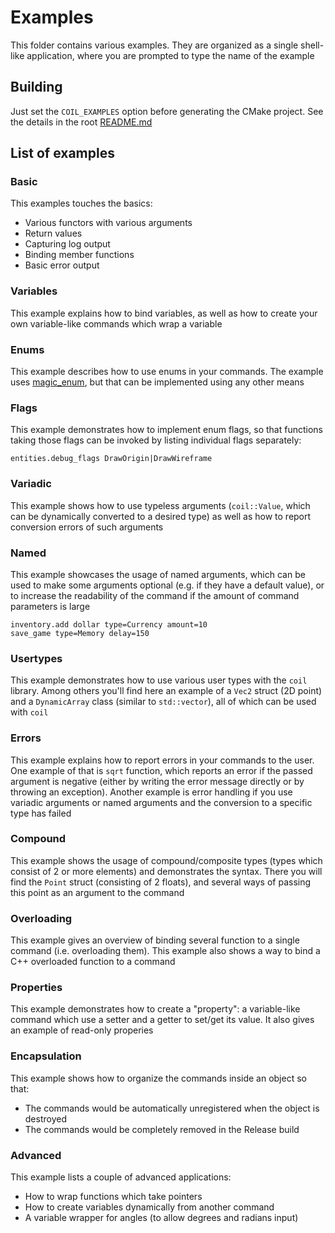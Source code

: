 # Examples

This folder contains various examples. They are organized as a single shell-like application, where you are prompted to type the name of the example

## Building
Just set the `COIL_EXAMPLES` option before generating the CMake project. See the details in the root [README.md](../README.md#building)

## List of examples

### Basic
This examples touches the basics:
* Various functors with various arguments
* Return values
* Capturing log output
* Binding member functions
* Basic error output

### Variables
This example explains how to bind variables, as well as how to create your own variable-like commands which wrap a variable

### Enums
This example describes how to use enums in your commands. The example uses [magic_enum](https://github.com/Neargye/magic_enum), but that can be implemented using any other means

### Flags
This example demonstrates how to implement enum flags, so that functions taking those flags can be invoked by listing individual flags separately:
```
entities.debug_flags DrawOrigin|DrawWireframe
```

### Variadic
This example shows how to use typeless arguments (`coil::Value`, which can be dynamically converted to a desired type) as well as how to report conversion errors of such arguments

### Named
This example showcases the usage of named arguments, which can be used to make some arguments optional (e.g. if they have a default value), or to increase the readability of the command if the amount of command parameters is large
```
inventory.add dollar type=Currency amount=10
save_game type=Memory delay=150
```

### Usertypes
This example demonstrates how to use various user types with the `coil` library. Among others you'll find here an example of a `Vec2` struct (2D point) and a `DynamicArray` class (similar to `std::vector`), all of which can be used with `coil`

### Errors
This example explains how to report errors in your commands to the user. One example of that is `sqrt` function, which reports an error if the passed argument is negative (either by writing the error message directly or by throwing an exception). Another example is error handling if you use variadic arguments or named arguments and the conversion to a specific type has failed

### Compound
This example shows the usage of compound/composite types (types which consist of 2 or more elements) and demonstrates the syntax. There you will find the `Point` struct (consisting of 2 floats), and several ways of passing this point as an argument to the command

### Overloading
This example gives an overview of binding several function to a single command (i.e. overloading them). This example also shows a way to bind a C++ overloaded function to a command

### Properties
This example demonstrates how to create a "property": a variable-like command which use a setter and a getter to set/get its value. It also gives an example of read-only properies

### Encapsulation
This example shows how to organize the commands inside an object so that:
* The commands would be automatically unregistered when the object is destroyed
* The commands would be completely removed in the Release build

### Advanced
This example lists a couple of advanced applications:
* How to wrap functions which take pointers
* How to create variables dynamically from another command
* A variable wrapper for angles (to allow degrees and radians input)
